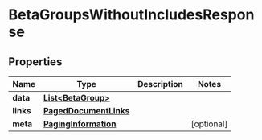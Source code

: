 

# BetaGroupsWithoutIncludesResponse


## Properties

| Name | Type | Description | Notes |
|------------ | ------------- | ------------- | -------------|
|**data** | [**List&lt;BetaGroup&gt;**](BetaGroup.md) |  |  |
|**links** | [**PagedDocumentLinks**](PagedDocumentLinks.md) |  |  |
|**meta** | [**PagingInformation**](PagingInformation.md) |  |  [optional] |



